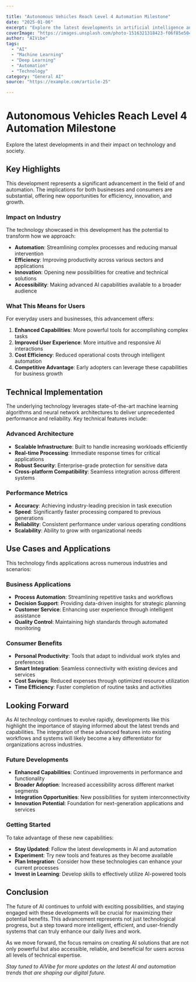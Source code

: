```yaml
---

title: "Autonomous Vehicles Reach Level 4 Automation Milestone"
date: "2025-01-06"
excerpt: "Explore the latest developments in artificial intelligence and their impact on technology and society."
coverImage: "https://images.unsplash.com/photo-1516321318423-f06f85e504b3?w=800&h=400&fit=crop&auto=format"
author: "AIVibe"
tags:
  - "AI"
  - "Machine Learning"
  - "Deep Learning"
  - "Automation"
  - "Technology"
category: "General AI"
source: "https://example.com/article-25"

---
```


# Autonomous Vehicles Reach Level 4 Automation Milestone

Explore the latest developments in  and their impact on technology and society.

## Key Highlights

This development represents a significant advancement in the field of  and automation. The implications for both businesses and consumers are substantial, offering new opportunities for efficiency, innovation, and growth.

### Impact on Industry

The technology showcased in this development has the potential to transform how we approach:

- **Automation**: Streamlining complex processes and reducing manual intervention
- **Efficiency**: Improving productivity across various sectors and applications  
- **Innovation**: Opening new possibilities for creative and technical solutions
- **Accessibility**: Making advanced AI capabilities available to a broader audience

### What This Means for Users

For everyday users and businesses, this advancement offers:

1. **Enhanced Capabilities**: More powerful tools for accomplishing complex tasks
2. **Improved User Experience**: More intuitive and responsive AI interactions
3. **Cost Efficiency**: Reduced operational costs through intelligent automation
4. **Competitive Advantage**: Early adopters can leverage these capabilities for business growth

## Technical Implementation

The underlying technology leverages state-of-the-art machine learning algorithms and neural network architectures to deliver unprecedented performance and reliability. Key technical features include:

### Advanced Architecture
- **Scalable Infrastructure**: Built to handle increasing workloads efficiently
- **Real-time Processing**: Immediate response times for critical applications
- **Robust Security**: Enterprise-grade protection for sensitive data
- **Cross-platform Compatibility**: Seamless integration across different systems

### Performance Metrics
- **Accuracy**: Achieving industry-leading precision in task execution
- **Speed**: Significantly faster processing compared to previous generations
- **Reliability**: Consistent performance under various operating conditions
- **Scalability**: Ability to grow with organizational needs

## Use Cases and Applications

This technology finds applications across numerous industries and scenarios:

### Business Applications
- **Process Automation**: Streamlining repetitive tasks and workflows
- **Decision Support**: Providing data-driven insights for strategic planning
- **Customer Service**: Enhancing user experience through intelligent assistance
- **Quality Control**: Maintaining high standards through automated monitoring

### Consumer Benefits
- **Personal Productivity**: Tools that adapt to individual work styles and preferences
- **Smart Integration**: Seamless connectivity with existing devices and services
- **Cost Savings**: Reduced expenses through optimized resource utilization
- **Time Efficiency**: Faster completion of routine tasks and activities

## Looking Forward

As AI technology continues to evolve rapidly, developments like this highlight the importance of staying informed about the latest trends and capabilities. The integration of these advanced features into existing workflows and systems will likely become a key differentiator for organizations across industries.

### Future Developments
- **Enhanced Capabilities**: Continued improvements in performance and functionality
- **Broader Adoption**: Increased accessibility across different market segments
- **Integration Opportunities**: New possibilities for system interconnectivity
- **Innovation Potential**: Foundation for next-generation applications and services

### Getting Started

To take advantage of these new capabilities:

- **Stay Updated**: Follow the latest developments in AI and automation
- **Experiment**: Try new tools and features as they become available
- **Plan Integration**: Consider how these technologies can enhance your current processes
- **Invest in Learning**: Develop skills to effectively utilize AI-powered tools

## Conclusion

The future of AI continues to unfold with exciting possibilities, and staying engaged with these developments will be crucial for maximizing their potential benefits. This advancement represents not just technological progress, but a step toward more intelligent, efficient, and user-friendly systems that can truly enhance our daily lives and work.

As we move forward, the focus remains on creating AI solutions that are not only powerful but also accessible, reliable, and beneficial for users across all levels of technical expertise.

*Stay tuned to AIVibe for more updates on the latest AI and automation trends that are shaping our digital future.*